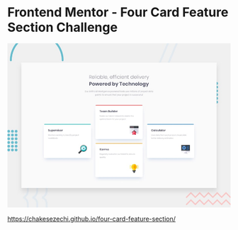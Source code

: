 # Frontend Mentor - Four Card Feature Section Challenge

![Design preview for the Four card feature section coding challenge](./design/desktop-preview.jpg)

https://chakesezechi.github.io/four-card-feature-section/

